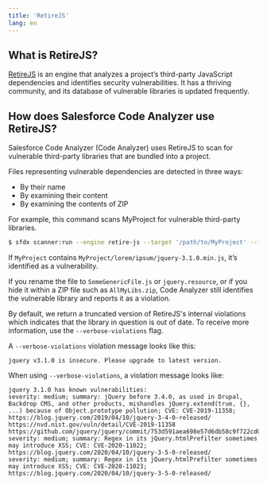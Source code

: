 ```yaml
---
title: 'RetireJS'
lang: en
---
```

## What is RetireJS?
[RetireJS](https://retirejs.github.io/retire.js/) is an engine that analyzes a project’s third-party JavaScript dependencies and identifies security vulnerabilities. It has a thriving community, and its database of vulnerable libraries is updated frequently.

## How does Salesforce Code Analyzer use RetireJS?
Salesforce Code Analyzer (Code Analyzer) uses RetireJS to scan for vulnerable third-party libraries that are bundled into a project.

Files representing vulnerable dependencies are detected in three ways:
* By their name
* By examining their content
* By examining the contents of ZIP

For example, this command scans MyProject for vulnerable third-party libraries.

```bash
$ sfdx scanner:run --engine retire-js --target '/path/to/MyProject' --format csv
```
If `MyProject` contains `MyProject/lorem/ipsum/jquery-3.1.0.min.js`, it’s identified as a vulnerability.

If you rename the file to ```SomeGenericFile.js``` or ```jquery.resource```, or if you hide it within a ZIP file such as ```AllMyLibs.zip```, Code Analyzer still identifies the vulnerable library and reports it as a violation.

By default, we return a truncated version of RetireJS's internal violations which indicates that the library in question is out of date. To receive more information, use the `--verbose-violations` flag. 

A `--verbose-violations` violation message looks like this: 
```
jquery v3.1.0 is insecure. Please upgrade to latest version.
```
When using `--verbose-violations`, a violation message looks like:
```
jquery 3.1.0 has known vulnerabilities:
severity: medium; summary: jQuery before 3.4.0, as used in Drupal, Backdrop CMS, and other products, mishandles jQuery.extend(true, {}, ...) because of Object.prototype pollution; CVE: CVE-2019-11358; https://blog.jquery.com/2019/04/10/jquery-3-4-0-released/ https://nvd.nist.gov/vuln/detail/CVE-2019-11358 https://github.com/jquery/jquery/commit/753d591aea698e57d6db58c9f722cd0808619b1b
severity: medium; summary: Regex in its jQuery.htmlPrefilter sometimes may introduce XSS; CVE: CVE-2020-11022; https://blog.jquery.com/2020/04/10/jquery-3-5-0-released/
severity: medium; summary: Regex in its jQuery.htmlPrefilter sometimes may introduce XSS; CVE: CVE-2020-11023; https://blog.jquery.com/2020/04/10/jquery-3-5-0-released/
```
